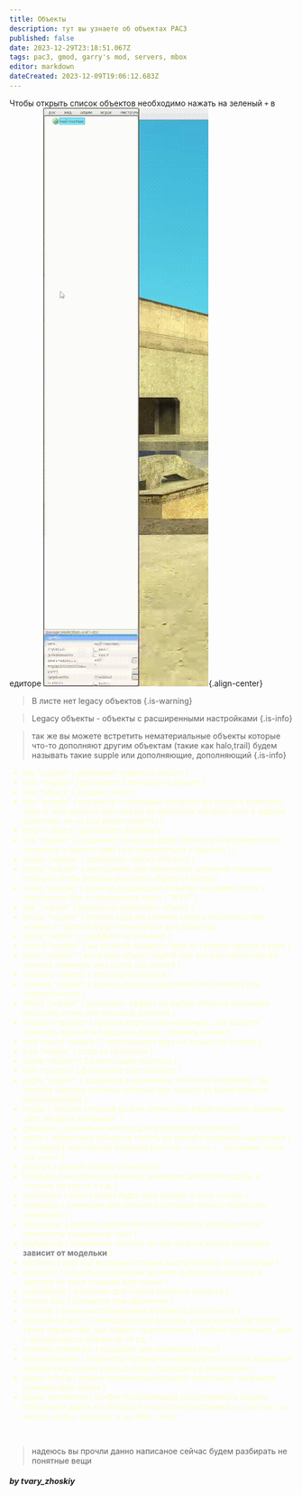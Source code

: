 ```yaml
---
title: Объекты
description: тут вы узнаете об объектах PAC3
published: false
date: 2023-12-29T23:18:51.067Z
tags: pac3, gmod, garry's mod, servers, mbox
editor: markdown
dateCreated: 2023-12-09T19:06:12.683Z
---
```


Чтобы открыть список объектов необходимо нажать на зеленый `+` в едиторе
![pac3_objects.gif](/pac3/pac3_objects.gif){.align-center}
> В листе нет legacy объектов
{.is-warning}

> Legacy объекты - объекты с расширенными настройками
{.is-info}

> так же вы можете встретить нематериальные объекты которые что-то дополняют другим объектам (такие как halo,trail)
будем называть такие supple или дополняющие, дополняющий
{.is-info}

<font color="#fbffc5">

- fog ^supple^ ( добавляет туман на объект )
- halo ^supple^ ( добавляет свечение на объект )
- text ^object^ ( создает текст )
- flex ^supple^ ( параметр с помощью которого вы можете изменять лицо и тело вашего персонажа по пресетам которые есть в аддоне {работает не на все playermodel's} )
- beam ^object^ (добавляет верёвку )
- link ^supple^ ( соединяет свойства двух объектов {например если поменять у одного цвет то и поменяеться у другого } )
- shake ^supple^ ( добавляет тряску объекту )
- proxy ^supple^ ( инструмент для изменений значений например позиции чтобы волосы дергались будто от ветра )
- event ^supple^ ( триггер создающий событие например если у персонажа 0hp то появляется текст : "R.I.P" )
- clip ^supple^ ( визуально разрезает объект )
- group ^supple^ ( группа куда вы можете кидать объекты и при измене с группой будут изменяться все объекты)
- decal ^object^ ( граффити на объекте )
- sound ^supple^ ( вы можете издавать звук из галереи звуков в игре )
- bone ^supple^ ( если ваш объект ragdoll или это ваш персонаж вы можете изменять ему кости как хотите )
- woohoo ^object^ ( летающая цензура )
- camera ^supple^ ( камера вашего персонажа или камера для переключения )
- effect ^supple^ ( добавляет эффект на выбор объекту например : большой_огонь или большой_всплеск )
- weapon ^supple^ ( оружие персонажа например : вы можете спрятать оружие и персонаж будет стрелять ничем )
- web sound ^supple^ ( проигрывает звук но только по ссылке )
- trail ^supple^ ( след за объектом )
- sprite ^object^ ( 2d летающая текстура )
- light ^supple^ ( Добавляет свет объекту )
- jiggle ^supple^ ( задержка в изменение значении например : вы можете сделать питомца который при ходьбе за вами немного приопаздывает )
- model ( Объект который можно полностью редактировать изменяя цвет, модель, материал. )
- geasture ( изменение жестов для рэгдоллов и игроков )
- entity ( изменение объектов тоисть вы можете изменять настройки )
- command ( консольная команда `работает только с тригерами такие как event` )
- physics ( делает физику объектам )
- holdtype ( вы можете изменить анимации действий ходьбы и стояние на месте и т.д. )
- sunbeams ( лучи солнца будто ваш объект и есть солнце )
- animation ( анимации для объектов которым можно приписать анимацию )
- face poser ( делает выражение лица объектам которые могут принимать выражение лица )
- bodygroup ( изменение группы частей тела на вашей модельки <font color="gray"><b>зависит от модельки</b></font> )
- particles ( sprit-(ы) которые которые выстреливают как из пушки )
- projectile ( объекты которые вы можете выбрать по выбору, и сделать их виде снаряда для пушки  )
- submaterial ( материал для любой детали в объекте )
- motion blur ( размытие при движении )
- material ( очень настраиваемый материал для объекта )
- material refract ( С помощью этой функции игрок может настроить такие параметры, как индекс преломления, глубина искажения, цвет и прозрачность объектов. И т.д. )
- material eyerefract ( подойдет для материала глаз )
- poseparameter ( параметр который контролирует позу или движение модели персонажа хорошо будет подходить в анимациях )
- player config ( конфиг изменяющий вашего персонажа например изменяя цвет крови )
- player movement (  конфиг позволяющий редоктировать ващего персонажа даруя его большой скорости или прыжка `не работает на многих sanbox серверах и на MBOX тоже`  )


</font>

<br>

<blockquote class="block"> <p>надеюсь вы прочли данно написаное сейчас будем разбирать не понятные вещи</p> </blockquote>


##### **by tvary_zhoskiy**